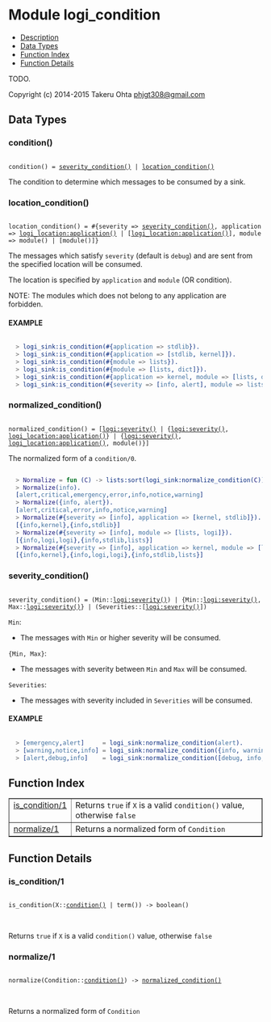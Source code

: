 

# Module logi_condition #
* [Description](#description)
* [Data Types](#types)
* [Function Index](#index)
* [Function Details](#functions)

TODO.

Copyright (c) 2014-2015 Takeru Ohta <phjgt308@gmail.com>

<a name="types"></a>

## Data Types ##




### <a name="type-condition">condition()</a> ###


<pre><code>
condition() = <a href="#type-severity_condition">severity_condition()</a> | <a href="#type-location_condition">location_condition()</a>
</code></pre>

 The condition to determine which messages to be consumed by a sink.



### <a name="type-location_condition">location_condition()</a> ###


<pre><code>
location_condition() = #{severity =&gt; <a href="#type-severity_condition">severity_condition()</a>, application =&gt; <a href="logi_location.md#type-application">logi_location:application()</a> | [<a href="logi_location.md#type-application">logi_location:application()</a>], module =&gt; module() | [module()]}
</code></pre>

 The messages which satisfy `severity` (default is `debug`) and are sent from the specified location will be consumed.

The location is specified by `application` and `module` (OR condition).

NOTE: The modules which does not belong to any application are forbidden.


#### <a name="EXAMPLE">EXAMPLE</a> ####


```erlang

  > logi_sink:is_condition(#{application => stdlib}).                          % application
  > logi_sink:is_condition(#{application => [stdlib, kernel]}).                % applications
  > logi_sink:is_condition(#{module => lists}).                                % module
  > logi_sink:is_condition(#{module => [lists, dict]}).                        % modules
  > logi_sink:is_condition(#{application => kernel, module => [lists, dict]}). % application and modules
  > logi_sink:is_condition(#{severity => [info, alert], module => lists}).     % severity and module
```



### <a name="type-normalized_condition">normalized_condition()</a> ###


<pre><code>
normalized_condition() = [<a href="logi.md#type-severity">logi:severity()</a> | {<a href="logi.md#type-severity">logi:severity()</a>, <a href="logi_location.md#type-application">logi_location:application()</a>} | {<a href="logi.md#type-severity">logi:severity()</a>, <a href="logi_location.md#type-application">logi_location:application()</a>, module()}]
</code></pre>

 The normalized form of a `condition/0`.

```erlang

  > Normalize = fun (C) -> lists:sort(logi_sink:normalize_condition(C)) end.
  > Normalize(info).
  [alert,critical,emergency,error,info,notice,warning]
  > Normalize({info, alert}).
  [alert,critical,error,info,notice,warning]
  > Normalize(#{severity => [info], application => [kernel, stdlib]}).
  [{info,kernel},{info,stdlib}]
  > Normalize(#{severity => [info], module => [lists, logi]}).
  [{info,logi,logi},{info,stdlib,lists}]
  > Normalize(#{severity => [info], application => kernel, module => [lists, logi]}).
  [{info,kernel},{info,logi,logi},{info,stdlib,lists}]
```



### <a name="type-severity_condition">severity_condition()</a> ###


<pre><code>
severity_condition() = (Min::<a href="logi.md#type-severity">logi:severity()</a>) | {Min::<a href="logi.md#type-severity">logi:severity()</a>, Max::<a href="logi.md#type-severity">logi:severity()</a>} | (Severities::[<a href="logi.md#type-severity">logi:severity()</a>])
</code></pre>

`Min`:
- The messages with `Min` or higher severity will be consumed.

`{Min, Max}`:
- The messages with severity between `Min` and `Max` will be consumed.

`Severities`:
- The messages with severity included in `Severities` will be consumed.


#### <a name="EXAMPLE">EXAMPLE</a> ####


```erlang

  > [emergency,alert]     = logi_sink:normalize_condition(alert).               % level
  > [warning,notice,info] = logi_sink:normalize_condition({info, warning}).      % range
  > [alert,debug,info]    = logi_sink:normalize_condition([debug, info, alert]). % list
```

<a name="index"></a>

## Function Index ##


<table width="100%" border="1" cellspacing="0" cellpadding="2" summary="function index"><tr><td valign="top"><a href="#is_condition-1">is_condition/1</a></td><td>Returns <code>true</code> if <code>X</code> is a valid <code>condition()</code> value, otherwise <code>false</code></td></tr><tr><td valign="top"><a href="#normalize-1">normalize/1</a></td><td>Returns a normalized form of <code>Condition</code></td></tr></table>


<a name="functions"></a>

## Function Details ##

<a name="is_condition-1"></a>

### is_condition/1 ###

<pre><code>
is_condition(X::<a href="#type-condition">condition()</a> | term()) -&gt; boolean()
</code></pre>
<br />

Returns `true` if `X` is a valid `condition()` value, otherwise `false`

<a name="normalize-1"></a>

### normalize/1 ###

<pre><code>
normalize(Condition::<a href="#type-condition">condition()</a>) -&gt; <a href="#type-normalized_condition">normalized_condition()</a>
</code></pre>
<br />

Returns a normalized form of `Condition`

